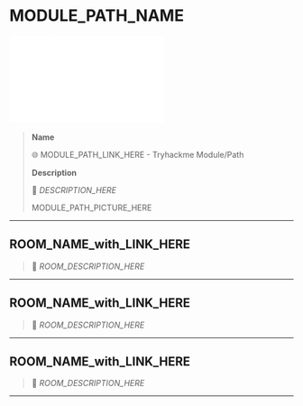 # MODULE_PATH_NAME

![tryhackme.com - © TryHackMe](.gitbook/assets/tryhackme-logo-small.png)

> **Name**
>
> 🌐 MODULE_PATH_LINK_HERE - Tryhackme Module/Path
>
> **Description**
>
> 📝 *DESCRIPTION_HERE*
>
> MODULE_PATH_PICTURE_HERE

------

## ROOM_NAME_with_LINK_HERE

> 📝 *ROOM_DESCRIPTION_HERE*





------

## ROOM_NAME_with_LINK_HERE

> 📝 *ROOM_DESCRIPTION_HERE*





------

## ROOM_NAME_with_LINK_HERE

> 📝 *ROOM_DESCRIPTION_HERE*



------

